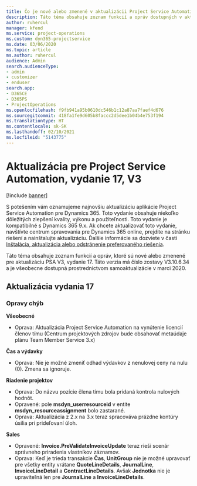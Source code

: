 ```yaml
---
title: Čo je nové alebo zmenené v aktualizácii Project Service Automation, vydanie 17, V3
description: Táto téma obsahuje zoznam funkcií a opráv dostupných v aktualizácii Project Service Automation, vydanie 17, V3
author: ruhercul
manager: kfend
ms.service: project-operations
ms.custom: dyn365-projectservice
ms.date: 03/06/2020
ms.topic: article
ms.author: ruhercul
audience: Admin
search.audienceType:
- admin
- customizer
- enduser
search.app:
- D365CE
- D365PS
- ProjectOperations
ms.openlocfilehash: f9fb941a95b0610dc546b1c12a87aa7faef4d676
ms.sourcegitcommit: 418fa1fe9d605b8faccc2d5dee1b04b4e753f194
ms.translationtype: HT
ms.contentlocale: sk-SK
ms.lasthandoff: 02/10/2021
ms.locfileid: "5143775"
---
```

# <a name="project-service-automation-update-release-17-v3"></a>Aktualizácia pre Project Service Automation, vydanie 17, V3

[!include [banner](../includes/psa-now-project-operations.md)]

S potešením vám oznamujeme najnovšiu aktualizáciu aplikácie Project Service Automation pre Dynamics 365. Toto vydanie obsahuje niekoľko dôležitých zlepšení kvality, výkonu a použiteľnosti.  Toto vydanie je kompatibilné s Dynamics 365 9.x. Ak chcete aktualizovať toto vydanie, navštívte centrum spravovania pre Dynamics 365 online, prejdite na stránku riešení a nainštalujte aktualizáciu. Ďalšie informácie sa dozviete v časti [Inštalácia, aktualizácia alebo odstránenie preferovaného riešenia](https://docs.microsoft.com/power-platform/admin/install-remove-preferred-solution).

Táto téma obsahuje zoznam funkcií a opráv, ktoré sú nové alebo zmenené pre aktualizáciu PSA V3, vydanie 17. Táto verzia má číslo zostavy V3.10.6.34 a je všeobecne dostupná prostredníctvom samoaktualizácie v marci 2020.


## <a name="update-release-17"></a>Aktualizácia vydania 17

### <a name="bug-fixes"></a>Opravy chýb

**Všeobecné**

- Oprava: Aktualizácia Project Service Automation na vynútenie licencií členov tímu (Centrum projektových zdrojov bude obsahovať metaúdaje plánu Team Member Service 3.x)
 
**Čas a výdavky**

- Oprava: Nie je možné zmeniť odhad výdavkov z nenulovej ceny na nulu (0). Zmena sa ignoruje.

**Riadenie projektov**

- Oprava: Do názvu pozície člena tímu bola pridaná kontrola nulových hodnôt.
- Opravené: pole **msdyn_userresourceid** v entite **msdyn_resourceassignment** bolo zastarané.
- Oprava: Aktualizácia z 2.x na 3.x teraz spracováva prázdne kontúry úsilia pri prideľovaní úloh.

**Sales**

- Opravené: **Invoice.PreValidateInvoiceUpdate** teraz rieši scenár správneho priradenia vlastníkov záznamov.
- Oprava: Keď je trieda transakcie **Čas**, **UnitGroup** nie je možné upravovať pre všetky entity vrátane **QuoteLineDetails**, **JournalLine**, **InvoiceLineDetail** a **ContractLineDetails**. Avšak **Jednotka** nie je upraviteľná len pre **JournalLine** a **InvoiceLineDetails**.



